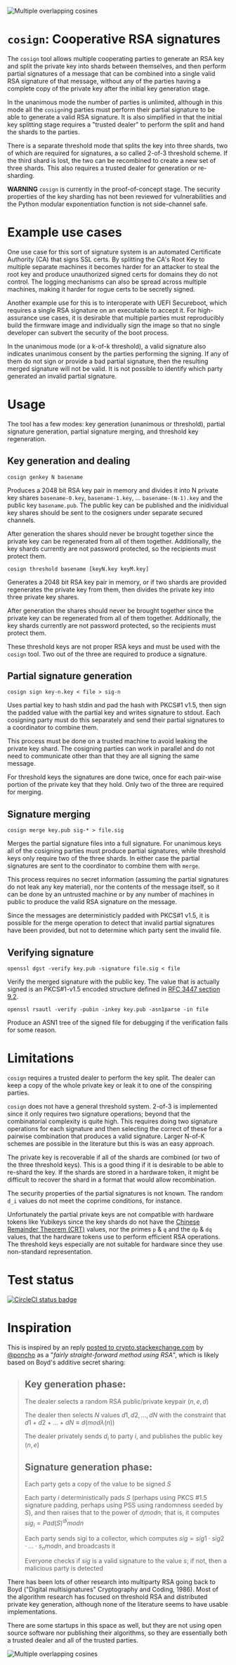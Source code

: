 ![Multiple overlapping cosines](logo.png)

# `cosign`: Cooperative RSA signatures

The `cosign` tool allows multiple cooperating parties to generate an RSA
key and split the private key into shards between themselves, and then
perform partial signatures of a message that can be combined into a single
valid RSA signature of that message, without any of the parties having
a complete copy of the private key after the initial key generation stage.

In the unanimous mode the number of parties is unlimited, although in this
mode all the `cosign`ing parties must perform their partial signature
to be able to generate a valid RSA signature.  It is also simplified
in that the initial key splitting stage requires a "trusted dealer"
to perform the split and hand the shards to the parties.

There is a separate threshold mode that splits the key into three shards,
two of which are required for signatures, a so called 2-of-3 threshold scheme.
If the third shard is lost, the two can be recombined to create a new
set of three shards.  This also requires a trusted dealer for generation
or re-sharding.


**WARNING**
`cosign` is currently in the proof-of-concept stage.  The security
properties of the key sharding has not been reviewed for vulnerabilities
and the Python modular exponentiation function is not side-channel safe.

# Example use cases

One use case for this sort of signature system is an automated Certificate
Authority (CA) that signs SSL certs.  By splitting the CA's Root Key to
multiple separate machines it becomes harder for an attacker to steal
the root key and produce unauthorized signed certs for domains they do
not control.  The logging mechanisms can also be spread across multiple
machines, making it harder for rogue certs to be secretly signed.

Another example use for this is to interoperate with UEFI Secureboot,
which requires a single RSA signature on an executable to accept it.
For high-assurance use cases, it is desirable that multiple parties must
reproducibly build the firmware image and individually sign the image
so that no single developer can subvert the security of the boot process.

In the unanimous mode (or a k-of-k threshold), a valid signature also
indicates unanimous consent by the parties performing the signing.
If any of them do not sign or provide a bad partial signature, then the
resulting merged signature will not be valid.  It is not possible to
identify which party generated an invalid partial signature.



# Usage

The tool has a few modes: key generation (unanimous or threshold),
partial signature generation, partial signature merging, and
threshold key regeneration.


## Key generation and dealing

```
cosign genkey N basename
```

Produces a 2048 bit RSA key pair in memory and divides it into N private key
shares `basename-0.key`, `basename-1.key`, ...  `basename-(N-1).key`
and the public key `basename.pub`.  The public key can be published and
the inidividual key shares should be sent to the cosigners under separate
secured channels.

After generation the shares should never be brought together since the
private key can be regenerated from all of them together.
Additionally, the key shards currently are not password protected,
so the recipients must protect them.


```
cosign threshold basename [keyN.key keyM.key]
```

Generates a 2048 bit RSA key pair in memory, or if two shards are
provided regenerates the private key from them, then divides the
private key into three private key shares.

After generation the shares should never be brought together since the
private key can be regenerated from all of them together.
Additionally, the key shards currently are not password protected,
so the recipients must protect them.

These threshold keys are not proper RSA keys and must be used with
the `cosign` tool.  Two out of the three are required to produce
a signature.


## Partial signature generation

```
cosign sign key-n.key < file > sig-n
```

Uses partial key to hash stdin and pad the hash with PKCS#1 v1.5, then
sign the padded value with the partial key and writes signature to stdout.
Each cosigning party must do this separately and send their partial
signatures to a coordinator to combine them.

This process must be done on a trusted machine to avoid leaking
the private key shard.  The cosigning parties can work in parallel
and do not need to communicate other than that they are all signing
the same message.

For threshold keys the signatures are done twice, once for each
pair-wise portion of the private key that they hold.  Only two
of the three are required for merging.


## Signature merging
```
cosign merge key.pub sig-* > file.sig
```

Merges the partial signature files into a full signature.  For
unanimous keys all of the cosigning parties must produce partial
signatures, while threshold keys only require two of the three
shards.  In either case the partial signatures are sent
to the coordinator to combine them with `merge`.

This process requires no secret information (assuming the partial
signatures do not leak any key material), nor the contents of the message
itself, so it can be done by an untrusted machine or by any number of
machines in public to produce the valid RSA signature on the message.

Since the messages are deterministicly padded with PKCS#1 v1.5,
it is possible for the merge operation to detect that invalid
partial signatures have been provided, but not to determine which
party sent the invalid file.


## Verifying signature
```
openssl dgst -verify key.pub -signature file.sig < file
```

Verify the merged signature with the public key.  The value that
is actually signed is an PKCS#1-v1.5 encoded structure defined in
[RFC 3447 section 9.2](https://tools.ietf.org/html/rfc3447#section-9.2).


```
openssl rsautl -verify -pubin -inkey key.pub -asn1parse -in file
```

Produce an ASN1 tree of the signed file for debugging if
the verification fails for some reason.


# Limitations

`cosign` requires a trusted dealer to perform the key split.
The dealer can keep a copy of the whole private key or leak it
to one of the conspiring parties.

`cosign` does not have a general threshold system. 2-of-3 is implemented
since it only requires two signature operations; beyond that the
combinatorial complexity is quite high.  This requires doing two signature
operations for each signature and then selecting the correct of these for
a pairwise combination that produces a valid signature.  Larger N-of-K
schemes are possible in the literature but this is was an easy approach.

The private key is recoverable if all of the shards are combined (or
two of the three threshold keys).  This is a good thing if it is
desirable to be able to re-shard the key.  If the shards are stored in
a hardware token, it might be difficult to recover the shard in a format
that would allow recombination.

The security properties of the partial signatures is not known.
The random `d_i` values do not meet the coprime conditions, for instance.

Unfortunately the partial private keys are not compatible with hardware
tokens like Yubikeys since the key shards do not have the
[Chinese Remainder Theorem (CRT)](https://en.wikipedia.org/wiki/Chinese_remainder_theorem)
values, nor the primes `p` & `q` and the `dp` & `dq` values, that the
hardware tokens use to perform efficient RSA operations.  The threshold
keys especially are not suitable for hardware since they use non-standard
representation.


# Test status

[![CircleCI status badge](https://circleci.com/gh/osresearch/cosign.svg?style=svg)](https://circleci.com/gh/osresearch/cosign)


# Inspiration

This is inspired by an reply [posted to crypto.stackexchange.com](https://crypto.stackexchange.com/questions/67548/secure-multi-party-computation-for-digital-signature) by [@poncho](https://crypto.stackexchange.com/users/452/poncho)
as a "_fairly straight-forward method using RSA_", which is likely based on Boyd's
additive secret sharing:

> ## Key generation phase:
>
> The dealer selects a random RSA public/private keypair $(n,e,d)$
> 
> The dealer then selects $N$ values $d1,d2,…,dN$ with the constraint that $d1+d2+…+dN≡d(modλ(n))$
> 
> The dealer privately sends $d_i$ to party $i$, and publishes the public key $(n,e)$
>
> ## Signature generation phase:
>
> Each party gets a copy of the value to be signed $S$
> 
> Each party $i$ deterministically pads $S$ (perhaps using PKCS #1.5 signature padding,
> perhaps using PSS using randomness seeded by $S$), and then raises that to the power of $d_i mod n$;
> that is, it computes $sig_i=Pad(S)^{di} mod n$
> 
> Each party sends sigi to a collector, which computes $sig=sig1⋅sig2⋅…⋅s_n mod n$, and broadcasts it
> 
> Everyone checks if $sig$ is a valid signature to the value $s$; if not, then a malicious party is detected

There has been lots of other research into multiparty RSA going back to
Boyd ("Digital multisignatures" Cryptography and Coding, 1986).  Most of
the algorithm research has focused on threshold RSA and distributed
private key generation, although none of the literature seems to have
usable implementations.

There are some startups in this space as well, but they are not
using open source software nor publishing their algorithms, so they
are essentially both a trusted dealer and all of the trusted parties.

![Multiple overlapping cosines](logo.png)
